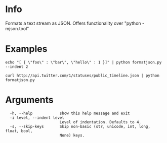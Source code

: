 # Info

Formats a text stream as JSON.  Offers functionality over "python -mjson.tool" 

# Examples

	echo "[ { \"foo\" : \"bar\", \"hello\" : 1 }]" | python formatjson.py --indent 2

	curl http://api.twitter.com/1/statuses/public_timeline.json | python formatjson.py

# Arguments

	  -h, --help            show this help message and exit
	  -i level, --indent level
	                        Level of indentation. Defaults to 4.
	  -s, --skip-keys       Skip non-basic (str, unicode, int, long, float, bool,
	                        None) keys.